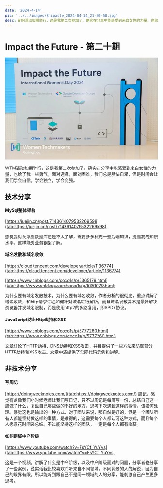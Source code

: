 ```yaml
---
date: '2024-4-14'
pic: '../../images/Snipaste_2024-04-14_21-30-58.jpg'
desc: WTM活动如期举行，这是我第二次参加了，确实在分享中能感受到来自女性的力量，也给了我一些勇气，面对选择，面对困难，我们总是胆怯自卑，但是时间会让我们学会自信，学会独立，学会变强。
---
```

# Impact the Future - 第二十期

![image.png](../../images/Snipaste_2024-04-14_21-30-58.jpg)


WTM活动如期举行，这是我第二次参加了，确实在分享中能感受到来自女性的力量，也给了我一些勇气，面对选择，面对困难，我们总是胆怯自卑，但是时间会让我们学会自信，学会独立，学会变强。

## 技术分享

#### MySql整体架构

[https://juejin.cn/post/7143614079532269598](tab:https://juejin.cn/post/7143614079532269598)

感觉我对关系型数据库还是不太了解，需要多多补充一些后端知识，提高我的知识水平，这样能对业务钢架了解。

#### 域名发散和域名收敛

[https://cloud.tencent.com/developer/article/1136774](tab:https://cloud.tencent.com/developer/article/1136774)

[https://www.cnblogs.com/coco1s/p/5365179.html](tab:https://www.cnblogs.com/coco1s/p/5365179.html)

为什么要有域名发散技术，为什么要有域名收敛，作者分析的很彻底，重点讲解了域名收敛，和http请求过程如何针对域名进行解析。而且域名发散并不是最好解决浏览器并发域名限制，而是使用http2的多路复用，即SPDY协议。


#### JavaScript防止Http劫持和XSS

[https://www.cnblogs.com/coco1s/p/5777260.html](tab:https://www.cnblogs.com/coco1s/p/5777260.html)

文章讨论了HTTP劫持、DNS劫持和XSS攻击，并且提供了一些方法来防御部分HTTP劫持和XSS攻击。文章中还提供了实际代码示例和讲解。

## 非技术分享

#### 写周记
[https://doingweeknotes.com/](tab:https://doingweeknotes.com/)
周记，感觉有点像我们小时候老师让我们写日记，只不过周记是每周写一份，总结自己这一周做了什么，复盘自己哪些做的不好的地方，思考下次遇到这样的事情，该如何处理。感觉这也是输出的一种方式，对于团队来说，那自然是好的，但是一个团队所有人都能坚持做这样的事情，是难得的，这需要每个人都认可这种方式，而且每个人愿意花时间来总结。不过能坚持这样的团队，一定是每个人都有收获。

#### 如何跨域中产阶级

[https://www.youtube.com/watch?v=FsYCf_YuYvs](tab:https://www.youtube.com/watch?v=FsYCf_YuYvs)

这是一个视频，讲解了什么是中产阶级，以及中产阶级面对的问题，分享者也分享了一些案例，说实话我比较喜欢聆听来自不同领域，不同背景的人的解说，因为自己的眼界有限，所以能听到跟自己不是同一领域的人的分享，能刺激自己产生更多思考。


